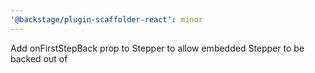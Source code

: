 ```yaml
---
'@backstage/plugin-scaffolder-react': minor
---
```


Add onFirstStepBack prop to Stepper to allow embedded Stepper to be backed out of
